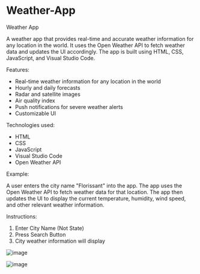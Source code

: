 # Weather-App
Weather App 

A weather app that provides real-time and accurate weather information for any location in the world. 
It uses the Open Weather API to fetch weather data and updates the UI accordingly. The app is built using HTML, CSS, JavaScript, and Visual Studio Code.

Features:

- Real-time weather information for any location in the world
- Hourly and daily forecasts
- Radar and satellite images
- Air quality index
- Push notifications for severe weather alerts
- Customizable UI

Technologies used:

- HTML
- CSS
- JavaScript
- Visual Studio Code
- Open Weather API

Example:

A user enters the city name "Florissant" into the app. The app uses the Open Weather API to fetch weather data for that location. 
The app then updates the UI to display the current temperature, humidity, wind speed, and other relevant weather information.

Instructions:
1. Enter City Name (Not State)
2. Press Search Button
3. City weather information will display

![image](https://github.com/JoshxWill/Weather-App/assets/101890023/76fa429b-19e4-4bdf-96d2-0ec7a207a770)

![image](https://github.com/JoshxWill/Weather-App/assets/101890023/4479dd9d-7769-4bfb-a541-2acc1e755577)


